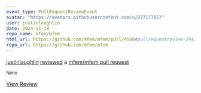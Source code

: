 ```yaml
---
event_type: PullRequestReviewEvent
avatar: "https://avatars.githubusercontent.com/u/27717785?"
user: justinlaughlin
date: 2024-11-18
repo_name: mfem/mfem
html_url: https://github.com/mfem/mfem/pull/4566#pullrequestreview-2443556871
repo_url: https://github.com/mfem/mfem
---
```


<a href='https://github.com/justinlaughlin' target='_blank'>justinlaughlin</a> <a href='https://github.com/mfem/mfem/pull/4566#pullrequestreview-2443556871' target='_blank'>reviewed</a> a <a href='https://github.com/mfem/mfem/pull/4566' target='_blank'>mfem/mfem pull request</a>

<small>None</small>

<a href='https://github.com/mfem/mfem/pull/4566#pullrequestreview-2443556871' target='_blank'>View Review</a>